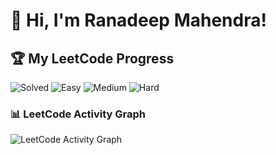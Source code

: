 # 👋 Hi, I'm Ranadeep Mahendra!

## 🏆 My LeetCode Progress

![Solved](https://img.shields.io/badge/Solved-73/3691-blue?cache=1758592320) ![Easy](https://img.shields.io/badge/Easy-41/901-brightgreen?cache=1758592320) ![Medium](https://img.shields.io/badge/Medium-31/1920-orange?cache=1758592320) ![Hard](https://img.shields.io/badge/Hard-1/870-red?cache=1758592320)

### 📊 LeetCode Activity Graph

![LeetCode Activity Graph](https://leetcard.jacoblin.cool/ranadeep_mahendra2426?theme=dark&font=Karma&ext=heatmap&cache=1758592320)
